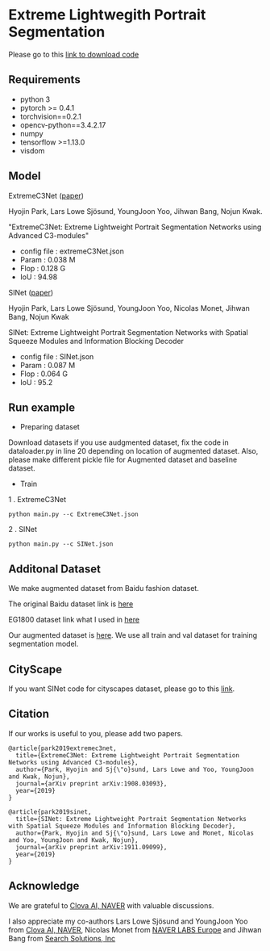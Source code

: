 # Extreme Lightwegith Portrait Segmentation

Please go to this [link to download code](https://github.com/clovaai/ext_portrait_segmentation)


## Requirements

- python 3
- pytorch >= 0.4.1
- torchvision==0.2.1
- opencv-python==3.4.2.17
- numpy
- tensorflow >=1.13.0
- visdom


## Model
ExtremeC3Net ([paper](https://arxiv.org/abs/1908.03093))

Hyojin Park, Lars Lowe Sjösund, YoungJoon Yoo, Jihwan Bang, Nojun Kwak.
 
"ExtremeC3Net: Extreme Lightweight Portrait Segmentation Networks using Advanced C3-modules"

- config file : extremeC3Net.json
- Param : 0.038 M
- Flop : 0.128 G
- IoU : 94.98

SINet ([paper](https://arxiv.org/abs/1911.09099))

Hyojin Park, Lars Lowe Sjösund, YoungJoon Yoo, Nicolas Monet, Jihwan Bang, Nojun Kwak

SINet: Extreme Lightweight Portrait Segmentation Networks with Spatial Squeeze Modules and Information Blocking Decoder

- config file : SINet.json
- Param : 0.087 M
- Flop : 0.064 G
- IoU : 95.2 
## Run example



- Preparing dataset

Download datasets 
if you use audgmented dataset, fix the code in dataloader.py in line 20 depending on location of augmented dataset.
Also, please make different pickle file for Augmented dataset and baseline dataset.

- Train

1 . ExtremeC3Net
   
```shell
python main.py --c ExtremeC3Net.json
```
2 . SINet 
   
```shell
python main.py --c SINet.json
```
 


## Additonal Dataset

We make augmented dataset from Baidu fashion dataset.

The original Baidu dataset link is [here](http://www.cbsr.ia.ac.cn/users/ynyu/dataset/)

EG1800 dataset link what I used in [here](https://drive.google.com/file/d/1QmMrv7h-NJHYMnFfsqzqAM8d-G1Tz7VV/view?usp=sharing) 

Our augmented dataset is [here](https://drive.google.com/file/d/1e9nJtGQYy1zdVLIDP7_xALUR1iwOaeuN/view?usp=sharing). 
We use all train and val dataset for training segmentation model. 

## CityScape
If you want SINet code for cityscapes dataset, please go to this [link](https://github.com/clovaai/c3_sinet).


## Citation
If our works is useful to you, please add two papers.
```shell
@article{park2019extremec3net,
  title={ExtremeC3Net: Extreme Lightweight Portrait Segmentation Networks using Advanced C3-modules},
  author={Park, Hyojin and Sj{\"o}sund, Lars Lowe and Yoo, YoungJoon and Kwak, Nojun},
  journal={arXiv preprint arXiv:1908.03093},
  year={2019}
}

@article{park2019sinet,
  title={SINet: Extreme Lightweight Portrait Segmentation Networks with Spatial Squeeze Modules and Information Blocking Decoder},
  author={Park, Hyojin and Sj{\"o}sund, Lars Lowe and Monet, Nicolas and Yoo, YoungJoon and Kwak, Nojun},
  journal={arXiv preprint arXiv:1911.09099},
  year={2019}
}

```

## Acknowledge
We are grateful to [Clova AI, NAVER](https://github.com/clovaai) with valuable discussions.

I also appreciate my co-authors Lars Lowe Sjösund and YoungJoon Yoo from  [Clova AI, NAVER](https://clova.ai/en/research/research-areas.html),
Nicolas Monet from [NAVER LABS Europe](https://europe.naverlabs.com/)
and Jihwan Bang from [Search Solutions, Inc](https://www.searchsolutions.co.kr/)



